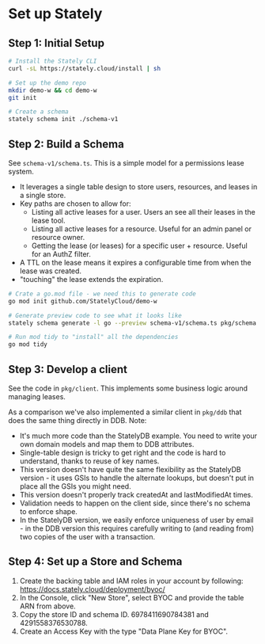# Set up Stately

## Step 1: Initial Setup

```sh
# Install the Stately CLI
curl -sL https://stately.cloud/install | sh

# Set up the demo repo
mkdir demo-w && cd demo-w
git init

# Create a schema
stately schema init ./schema-v1
```

## Step 2: Build a Schema

See `schema-v1/schema.ts`. This is a simple model for a permissions lease system.

* It leverages a single table design to store users, resources, and leases in a single store.
* Key paths are chosen to allow for:
    * Listing all active leases for a user. Users an see all their leases in the lease tool.
    * Listing all active leases for a resource. Useful for an admin panel or resource owner.
    * Getting the lease (or leases) for a specific user + resource. Useful for an AuthZ filter.
* A TTL on the lease means it expires a configurable time from when the lease was created.
* "touching" the lease extends the expiration.

```sh
# Crate a go.mod file - we need this to generate code
go mod init github.com/StatelyCloud/demo-w

# Generate preview code to see what it looks like
stately schema generate -l go --preview schema-v1/schema.ts pkg/schema

# Run mod tidy to "install" all the dependencies
go mod tidy
```

## Step 3: Develop a client

See the code in `pkg/client`. This implements some business logic around managing leases.

As a comparison we've also implemented a similar client in `pkg/ddb` that does the same thing directly in DDB. Note:

* It's much more code than the StatelyDB example. You need to write your own domain models and map them to DDB attributes.
* Single-table design is tricky to get right and the code is hard to understand, thanks to reuse of key names.
* This version doesn't have quite the same flexibility as the StatelyDB version - it uses GSIs to handle the alternate lookups, but doesn't put in place all the GSIs you might need.
* This version doesn't properly track createdAt and lastModifiedAt times.
* Validation needs to happen on the client side, since there's no schema to enforce shape.
* In the StatelyDB version, we easily enforce uniqueness of user by email - in the DDB version this requires carefully writing to (and reading from) two copies of the user with a transaction.

## Step 4: Set up a Store and Schema

1. Create the backing table and IAM roles in your account by following: https://docs.stately.cloud/deployment/byoc/
2. In the Console, click "New Store", select BYOC and provide the table ARN from above.
3. Copy the store ID and schema ID. 6978411690784381 and 4291558376530788.
5. Create an Access Key with the type "Data Plane Key for BYOC".